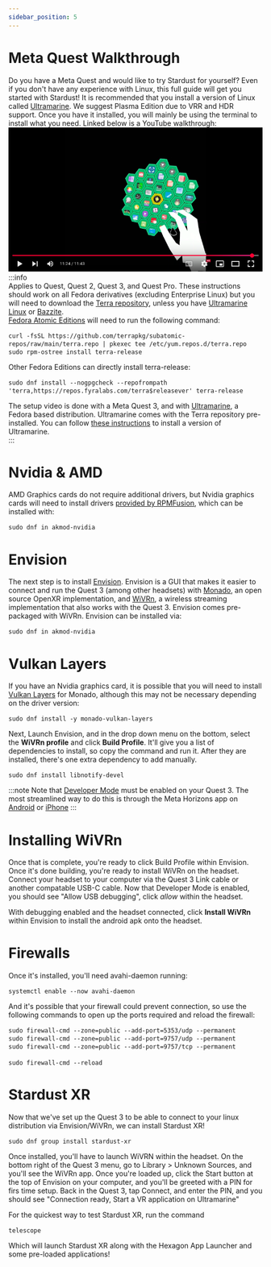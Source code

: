 ```yaml
---
sidebar_position: 5
---
```


# Meta Quest Walkthrough 
Do you have a Meta Quest and would like to try Stardust for yourself? Even if you don't have any experience with Linux, this full guide will get you started with Stardust! It is recommended that you install a version of Linux called [Ultramarine](https://ultramarine-linux.org/download/). We suggest Plasma Edition due to VRR and HDR support. Once you have it installed, you will mainly be using the terminal to install what you need. Linked below is a YouTube walkthrough:
[![Youtube Tutorial](/img/docs/youtubethumb.png)](https://www.youtube.com/watch?v=Rgj9-9UwA2g)  
:::info  
Applies to Quest, Quest 2, Quest 3, and Quest Pro. These instructions should work on all Fedora derivatives (excluding Enterprise Linux) but you will need to download the [Terra repository](https://terra.fyralabs.com/), unless you have [Ultramarine Linux](https://ultramarine-linux.org) or [Bazzite](https://bazzite.gg).  
[Fedora Atomic Editions](https://fedoraproject.org/atomic-desktops/) will need to run the following command:
```
curl -fsSL https://github.com/terrapkg/subatomic-repos/raw/main/terra.repo | pkexec tee /etc/yum.repos.d/terra.repo
sudo rpm-ostree install terra-release
```
Other Fedora Editions can directly install terra-release:
```
sudo dnf install --nogpgcheck --repofrompath 'terra,https://repos.fyralabs.com/terra$releasever' terra-release
```
The setup video is done with a Meta Quest 3, and with [Ultramarine](https://ultramarine-linux.org/download/), a Fedora based distribution. Ultramarine comes with the Terra repository pre-installed. You can follow [these instructions](https://wiki.ultramarine-linux.org/en/setup/getting/) to install a version of Ultramarine.  
:::


# Nvidia & AMD
AMD Graphics cards do not require additional drivers, but Nvidia graphics cards will need to install drivers [provided by RPMFusion](https://rpmfusion.org/Howto/NVIDIA), which can be installed with:
```
sudo dnf in akmod-nvidia
``` 
# Envision
The next step is to install [Envision](https://lvra.gitlab.io/docs/fossvr/envision/). Envision is a GUI that makes it easier to connect and run the Quest 3 (among other headsets) with [Monado](https://monado.dev/), an open source OpenXR implementation, and [WiVRn](https://github.com/WiVRn/WiVRn), a wireless streaming implementation that also works with the Quest 3. Envision comes pre-packaged with WiVRn. Envision can be installed via:
```
sudo dnf in akmod-nvidia
``` 
# Vulkan Layers
If you have an Nvidia graphics card, it is possible that you will need to install [Vulkan Layers](https://gitlab.freedesktop.org/monado/utilities/vulkan-layers) for Monado, although this may not be necessary depending on the driver version:
```
sudo dnf install -y monado-vulkan-layers
``` 
Next, Launch Envision, and in the drop down menu on the bottom, select the **WiVRn profile** and click **Build Profile**. It'll give you a list of dependencies to install, so copy the command and run it. After they are installed, there's one extra dependency to add manually.
```
sudo dnf install libnotify-devel
``` 
:::note
Note that [Developer Mode](https://developers.meta.com/horizon/documentation/native/android/mobile-device-setup/) must be enabled on your Quest 3. The most streamlined way to do this is through the Meta Horizons app on [Android](https://play.google.com/store/apps/details?id=com.oculus.twilight&hl=en_US) or [iPhone](https://apps.apple.com/us/app/meta-horizon/id1366478176) 
:::

# Installing WiVRn 

Once that is complete, you're ready to click Build Profile within Envision. Once it's done building, you're ready to install WiVRn on the headset. Connect your headset to your computer via the Quest 3 Link cable or another compatable USB-C cable. Now that Developer Mode is enabled, you should see "Allow USB debugging", click *allow* within the headset.

With debugging enabled and the headset connected, click **Install WiVRn** within Envision to install the android apk onto the headset.

# Firewalls
Once it's installed, you'll need avahi-daemon running:
```
systemctl enable --now avahi-daemon
``` 
And it's possible that your firewall could prevent connection, so use the following commands to open up the ports required and reload the firewall:
```
sudo firewall-cmd --zone=public --add-port=5353/udp --permanent
sudo firewall-cmd --zone=public --add-port=9757/udp --permanent
sudo firewall-cmd --zone=public --add-port=9757/tcp --permanent

sudo firewall-cmd --reload
``` 

# Stardust XR
Now that we've set up the Quest 3 to be able to connect to your linux distribution via Envision/WiVRn, we can install Stardust XR!
```
sudo dnf group install stardust-xr
```
Once installed, you'll have to launch WiVRN within the headset. On the bottom right of the Quest 3 menu, go to Library > Unknown Sources, and you'll see the WiVRn app. Once you're loaded up, click the Start button at the top of Envision on your computer, and you'll be greeted with a PIN for firs time setup. Back in the Quest 3, tap Connect, and enter the PIN, and you should see "Connection ready, Start a VR application on Ultramarine"

For the quickest way to test Stardust XR, run the command
```
telescope
```
Which will launch Stardust XR along with the Hexagon App Launcher and some pre-loaded applications!
